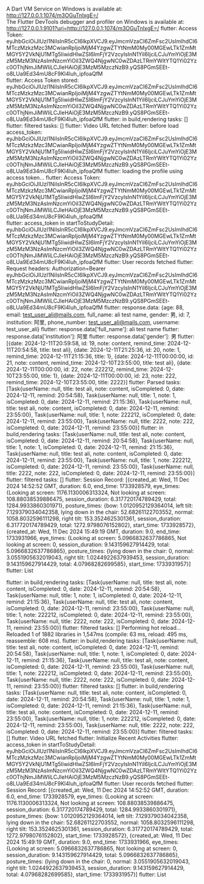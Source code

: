 
A Dart VM Service on Windows is available at: http://127.0.0.1:1074/m3OGuTnIxgE=/        
The Flutter DevTools debugger and profiler on Windows is available at:
http://127.0.0.1:9101?uri=http://127.0.0.1:1074/m3OGuTnIxgE=/
flutter: Access Token: eyJhbGciOiJIUzI1NiIsInR5cCI6IkpXVCJ9.eyJmcmVzaCI6ZmFsc2UsImlhdCI6MTczMzkzMzc3MCwianRpIjoiMjM4YzgwZTYtNmM0My00MGEwLTk1ZmMtMGY5Y2VkNjU1MTg5IiwidHlwZSI6ImFjY2VzcyIsInN1YiI6IjciLCJuYmYiOjE3MzM5MzM3NzAsImNzcmYiOiI3ZWQ4NjgwNC0wZDAzLTRmYWItYTQ1Yi02Yzc0OThjNmJiMWIiLCJleHAiOjE3MzM5MzczNzB9.yQS8PGmSEEt-o8LUa9Ed34mU8cF9Kl4luh_ipfoaQfM        
flutter: Access Token stored: eyJhbGciOiJIUzI1NiIsInR5cCI6IkpXVCJ9.eyJmcmVzaCI6ZmFsc2UsImlhdCI6MTczMzkzMzc3MCwianRpIjoiMjM4YzgwZTYtNmM0My00MGEwLTk1ZmMtMGY5Y2VkNjU1MTg5IiwidHlwZSI6ImFjY2VzcyIsInN1YiI6IjciLCJuYmYiOjE3MzM5MzM3NzAsImNzcmYiOiI3ZWQ4NjgwNC0wZDAzLTRmYWItYTQ1Yi02Yzc0OThjNmJiMWIiLCJleHAiOjE3MzM5MzczNzB9.yQS8PGmSEEt-o8LUa9Ed34mU8cF9Kl4luh_ipfoaQfM 
flutter: in build,rendering tasks: []
flutter: filtered tasks: []
flutter: Video URL fetched
flutter: before load access_token: eyJhbGciOiJIUzI1NiIsInR5cCI6IkpXVCJ9.eyJmcmVzaCI6ZmFsc2UsImlhdCI6MTczMzkzMzc3MCwianRpIjoiMjM4YzgwZTYtNmM0My00MGEwLTk1ZmMtMGY5Y2VkNjU1MTg5IiwidHlwZSI6ImFjY2VzcyIsInN1YiI6IjciLCJuYmYiOjE3MzM5MzM3NzAsImNzcmYiOiI3ZWQ4NjgwNC0wZDAzLTRmYWItYTQ1Yi02Yzc0OThjNmJiMWIiLCJleHAiOjE3MzM5MzczNzB9.yQS8PGmSEEt-o8LUa9Ed34mU8cF9Kl4luh_ipfoaQfM
flutter: loading the profile using access token...
flutter: Access Token: eyJhbGciOiJIUzI1NiIsInR5cCI6IkpXVCJ9.eyJmcmVzaCI6ZmFsc2UsImlhdCI6MTczMzkzMzc3MCwianRpIjoiMjM4YzgwZTYtNmM0My00MGEwLTk1ZmMtMGY5Y2VkNjU1MTg5IiwidHlwZSI6ImFjY2VzcyIsInN1YiI6IjciLCJuYmYiOjE3MzM5MzM3NzAsImNzcmYiOiI3ZWQ4NjgwNC0wZDAzLTRmYWItYTQ1Yi02Yzc0OThjNmJiMWIiLCJleHAiOjE3MzM5MzczNzB9.yQS8PGmSEEt-o8LUa9Ed34mU8cF9Kl4luh_ipfoaQfM        
flutter:  access_token in startToStudyDetail: eyJhbGciOiJIUzI1NiIsInR5cCI6IkpXVCJ9.eyJmcmVzaCI6ZmFsc2UsImlhdCI6MTczMzkzMzc3MCwianRpIjoiMjM4YzgwZTYtNmM0My00MGEwLTk1ZmMtMGY5Y2VkNjU1MTg5IiwidHlwZSI6ImFjY2VzcyIsInN1YiI6IjciLCJuYmYiOjE3MzM5MzM3NzAsImNzcmYiOiI3ZWQ4NjgwNC0wZDAzLTRmYWItYTQ1Yi02Yzc0OThjNmJiMWIiLCJleHAiOjE3MzM5MzczNzB9.yQS8PGmSEEt-o8LUa9Ed34mU8cF9Kl4luh_ipfoaQfM
flutter: User records fetched
flutter: Request headers: Authorization=Bearer eyJhbGciOiJIUzI1NiIsInR5cCI6IkpXVCJ9.eyJmcmVzaCI6ZmFsc2UsImlhdCI6MTczMzkzMzc3MCwianRpIjoiMjM4YzgwZTYtNmM0My00MGEwLTk1ZmMtMGY5Y2VkNjU1MTg5IiwidHlwZSI6ImFjY2VzcyIsInN1YiI6IjciLCJuYmYiOjE3MzM5MzM3NzAsImNzcmYiOiI3ZWQ4NjgwNC0wZDAzLTRmYWItYTQ1Yi02Yzc0OThjNmJiMWIiLCJleHAiOjE3MzM5MzczNzB9.yQS8PGmSEEt-o8LUa9Ed34mU8cF9Kl4luh_ipfoaQfM
flutter: response.data: {age: 88, email: test_user_ali@mails.com, full_name: ali test name, gender: 男, id: 7, institution: 阿里, phone_number: test_user_ali@mails.com, username: test_user_ali}
flutter: response.data['full_name']: ali test name
flutter: response.data['institution']: 阿里
flutter: response.data['gender']: 男
flutter: [{date: 2024-12-11T20:59:58, id: 19, note: content, remind_time: 2024-12-11T20:54:58, title: test ali}, {date: 2024-12-11T21:25:36, id: 20, note: 1, remind_time: 2024-12-11T21:15:36, title: 1}, {date: 2024-12-11T00:00:00, id: 21, note: content, remind_time: 2024-12-10T23:55:00, title: test ali}, {date: 2024-12-11T00:00:00, id: 22, note: 222212, remind_time: 2024-12-10T23:55:00, title: 1}, {date: 2024-12-11T00:00:00, id: 23, note: 222, remind_time: 2024-12-10T23:55:00, title: 2222}]
flutter: Parsed tasks: [Task{userName: null, title: test ali, note: content, isCompleted: 0, date: 2024-12-11, remind: 20:54:58}, Task{userName: null, title: 1, note: 1, isCompleted: 0, date: 2024-12-11, remind: 21:15:36}, Task{userName: null, title: test ali, note: content, isCompleted: 0, date: 2024-12-11, remind: 23:55:00}, Task{userName: null, title: 1, note: 222212, isCompleted: 0, date: 2024-12-11, remind: 23:55:00}, Task{userName: null, title: 2222, note: 222, isCompleted: 0, date: 2024-12-11, remind: 23:55:00}]
flutter: in build,rendering tasks: [Task{userName: null, title: test ali, note: content, isCompleted: 0, date: 2024-12-11, remind: 20:54:58}, Task{userName: null, title: 1, note: 1, isCompleted: 0, date: 2024-12-11, remind: 21:15:36}, Task{userName: null, title: test ali, note: content, isCompleted: 0, date: 2024-12-11, remind: 23:55:00}, Task{userName: null, title: 1, note: 222212, isCompleted: 0, date: 2024-12-11, remind: 23:55:00}, Task{userName: null, title: 2222, note: 222, isCompleted: 0, date: 2024-12-11, remind: 23:55:00}]
flutter: filtered tasks: []
flutter: Session Record: [{created_at: Wed, 11 Dec 2024 14:52:52 GMT, duration: 6.0, end_time: 1733928579, eye_times: {Looking at screen: 1176.1130006313324, Not looking at screen: 108.88038539886475, session_duration: 6.317720174789429, total: 1284.9933860301971}, posture_times: {bow: 1.0120952129364014, left tilt: 7.129379034042358, lying down in the chair: 52.68261122703552, normal: 1058.8032596111298, right tilt: 153.3524625301361, session_duration: 6.317720174789429, total: 1272.9798076152802}, start_time: 1733928572}, {created_at: Wed, 11 Dec 2024 15:49:19 GMT, duration: 9.0, end_time: 1733931966, eye_times: {Looking at screen: 5.0966832637786865, Not looking at screen: 0, session_duration: 9.143159627914429, total: 5.0966832637786865}, posture_times: {lying down in the chair: 0, normal: 3.0551905632019043, right tilt: 1.0244922637939453, session_duration: 9.143159627914429, total: 4.07968282699585}, start_time: 1733931957}]
flutter: List<dynamic>

flutter: in build,rendering tasks: [Task{userName: null, title: test ali, note: content, isCompleted: 0, date: 2024-12-11, remind: 20:54:58}, Task{userName: null, title: 1, note: 1, isCompleted: 0, date: 2024-12-11, remind: 21:15:36}, Task{userName: null, title: test ali, note: content, isCompleted: 0, date: 2024-12-11, remind: 23:55:00}, Task{userName: null, title: 1, note: 222212, isCompleted: 0, date: 2024-12-11, remind: 23:55:00}, Task{userName: null, title: 2222, note: 222, isCompleted: 0, date: 2024-12-11, remind: 23:55:00}]
flutter: filtered tasks: []
Performing hot reload...                                                
Reloaded 1 of 1882 libraries in 1,547ms (compile: 63 ms, reload: 495 ms, reassemble: 608 
ms).
flutter: in build,rendering tasks: [Task{userName: null, title: test ali, note: content, isCompleted: 0, date: 2024-12-11, remind: 20:54:58}, Task{userName: null, title: 1, note: 1, isCompleted: 0, date: 2024-12-11, remind: 21:15:36}, Task{userName: null, title: test ali, note: content, isCompleted: 0, date: 2024-12-11, remind: 23:55:00}, Task{userName: null, title: 1, note: 222212, isCompleted: 0, date: 2024-12-11, remind: 23:55:00}, Task{userName: null, title: 2222, note: 222, isCompleted: 0, date: 2024-12-11, remind: 23:55:00}]
flutter: filtered tasks: []
flutter: in build,rendering tasks: [Task{userName: null, title: test ali, note: content, isCompleted: 0, date: 2024-12-11, remind: 20:54:58}, Task{userName: null, title: 1, note: 1, isCompleted: 0, date: 2024-12-11, remind: 21:15:36}, Task{userName: null, title: test ali, note: content, isCompleted: 0, date: 2024-12-11, remind: 23:55:00}, Task{userName: null, title: 1, note: 222212, isCompleted: 0, date: 2024-12-11, remind: 23:55:00}, Task{userName: null, title: 2222, note: 222, isCompleted: 0, date: 2024-12-11, remind: 23:55:00}]
flutter: filtered tasks: []
flutter: Video URL fetched
flutter: Initialize Recent Activities
flutter:  access_token in startToStudyDetail: eyJhbGciOiJIUzI1NiIsInR5cCI6IkpXVCJ9.eyJmcmVzaCI6ZmFsc2UsImlhdCI6MTczMzkzMzc3MCwianRpIjoiMjM4YzgwZTYtNmM0My00MGEwLTk1ZmMtMGY5Y2VkNjU1MTg5IiwidHlwZSI6ImFjY2VzcyIsInN1YiI6IjciLCJuYmYiOjE3MzM5MzM3NzAsImNzcmYiOiI3ZWQ4NjgwNC0wZDAzLTRmYWItYTQ1Yi02Yzc0OThjNmJiMWIiLCJleHAiOjE3MzM5MzczNzB9.yQS8PGmSEEt-o8LUa9Ed34mU8cF9Kl4luh_ipfoaQfM
flutter: User records fetched
flutter: Session Record: [{created_at: Wed, 11 Dec 2024 14:52:52 GMT, duration: 6.0, end_time: 1733928579, eye_times: {Looking at screen: 1176.1130006313324, Not looking at screen: 108.88038539886475, session_duration: 6.317720174789429, total: 1284.9933860301971}, posture_times: {bow: 1.0120952129364014, left tilt: 7.129379034042358, lying down in the chair: 52.68261122703552, normal: 1058.8032596111298, right tilt: 153.3524625301361, session_duration: 6.317720174789429, total: 1272.9798076152802}, start_time: 1733928572}, {created_at: Wed, 11 Dec 2024 15:49:19 GMT, duration: 9.0, end_time: 1733931966, eye_times: {Looking at screen: 5.0966832637786865, Not looking at screen: 0, session_duration: 9.143159627914429, total: 5.0966832637786865}, posture_times: {lying down in the chair: 0, normal: 3.0551905632019043, right tilt: 1.0244922637939453, session_duration: 9.143159627914429, total: 4.07968282699585}, start_time: 1733931957}]
flutter: List<dynamic>


